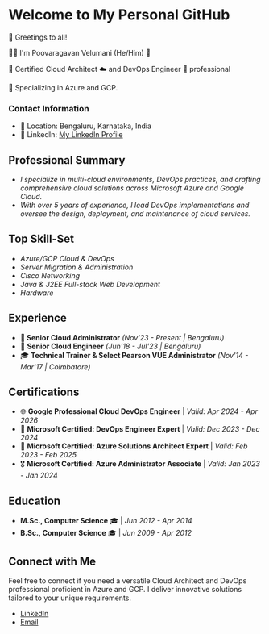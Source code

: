 # Welcome to My Personal GitHub 

👋 Greetings to all!

👨‍💼 I'm Poovaragavan Velumani (He/Him) 🌟

📜 Certified Cloud Architect ☁️ and DevOps Engineer 🚀 professional

🎯 Specializing in Azure and GCP.

### Contact Information

- 📍 Location: Bengaluru, Karnataka, India
- 🔗 LinkedIn: [My LinkedIn Profile](https://www.linkedin.com/in/ragsvp/)

## Professional Summary

- *I specialize in multi-cloud environments, DevOps practices, and crafting comprehensive cloud solutions across Microsoft Azure and Google Cloud.* 
- *With over 5 years of experience, I lead DevOps implementations and oversee the design, deployment, and maintenance of cloud services.*

## Top Skill-Set

- *Azure/GCP Cloud & DevOps*
- *Server Migration & Administration*
- *Cisco Networking*
- *Java & J2EE Full-stack Web Development*
- *Hardware*

## Experience

- **🚀 Senior Cloud Administrator** *(Nov'23 - Present | Bengaluru)*
- 🌟 **Senior Cloud Engineer** *(Jun'18 - Jul'23 | Bengaluru)*
- 🎓 **Technical Trainer & Select Pearson VUE Administrator** *(Nov'14 - Mar'17 | Coimbatore)*  

## Certifications

- 🌐 **Google Professional Cloud DevOps Engineer** | *Valid: Apr 2024 - Apr 2026*
- 🔧 **Microsoft Certified: DevOps Engineer Expert** | *Valid: Dec 2023 - Dec 2024*
- 🔷 **Microsoft Certified: Azure Solutions Architect Expert** | *Valid: Feb 2023 - Feb 2025*
- 🎖️ **Microsoft Certified: Azure Administrator Associate** | *Valid: Jan 2023 - Jan 2024*

## Education

- **M.Sc., Computer Science** 🎓 | *Jun 2012 - Apr 2014*
- **B.Sc., Computer Science** 🎓 | *Jun 2009 - Apr 2012*

## Connect with Me

Feel free to connect if you need a versatile Cloud Architect and DevOps professional proficient in Azure and GCP. I deliver innovative solutions tailored to your unique requirements.

- [LinkedIn](https://www.linkedin.com/in/ragsvp/)
- [Email](mailto:msgtovpragavan@gmail.com)

